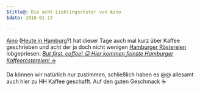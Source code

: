 ```yaml
---
$title@: Die acht Lieblingsröster von Aino
$date: 2018-01-17 

---
```

[Aino](https://aino.hamburg/) ([Heute in Hamburg](http://heuteinhamburg.de/)?) hat dieser Tage auch mal kurz über Kaffee geschrieben und acht der ja doch nicht wenigen [Hamburger Röstereien]([url('/content/pages/roasters.md')]) lobgepriesen: [_But first, coffee! 😜 Hier kommen feinste Hamburger Kaffeeröstereien! ☕️_](https://aino.hamburg/?contentid=41394)

Da können wir natürlich nur zustimmen, schließlich haben es @@ allesamt auch hier zu HH Kaffee geschafft. Auf den guten Geschmack ☕